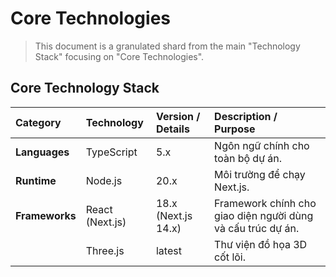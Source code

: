 # Core Technologies

> This document is a granulated shard from the main "Technology Stack" focusing on "Core Technologies".

## Core Technology Stack

| Category       | Technology      | Version / Details   | Description / Purpose                                       |
| :------------- | :-------------- | :------------------ | :---------------------------------------------------------- |
| **Languages**  | TypeScript      | 5.x                 | Ngôn ngữ chính cho toàn bộ dự án.                           |
| **Runtime**    | Node.js         | 20.x                | Môi trường để chạy Next.js.                                 |
| **Frameworks** | React (Next.js) | 18.x (Next.js 14.x) | Framework chính cho giao diện người dùng và cấu trúc dự án. |
|                | Three.js        | latest              | Thư viện đồ họa 3D cốt lõi.                                 |
